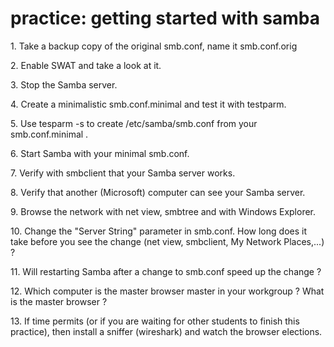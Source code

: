 # practice: getting started with samba

1\. Take a backup copy of the original smb.conf, name it smb.conf.orig

2\. Enable SWAT and take a look at it.

3\. Stop the Samba server.

4\. Create a minimalistic smb.conf.minimal and test it with testparm.

5\. Use tesparm -s to create /etc/samba/smb.conf from your
smb.conf.minimal .

6\. Start Samba with your minimal smb.conf.

7\. Verify with smbclient that your Samba server works.

8\. Verify that another (Microsoft) computer can see your Samba server.

9\. Browse the network with net view, smbtree and with Windows Explorer.

10\. Change the \"Server String\" parameter in smb.conf. How long does
it take before you see the change (net view, smbclient, My Network
Places,\...) ?

11\. Will restarting Samba after a change to smb.conf speed up the
change ?

12\. Which computer is the master browser master in your workgroup ?
What is the master browser ?

13\. If time permits (or if you are waiting for other students to finish
this practice), then install a sniffer (wireshark) and watch the browser
elections.
